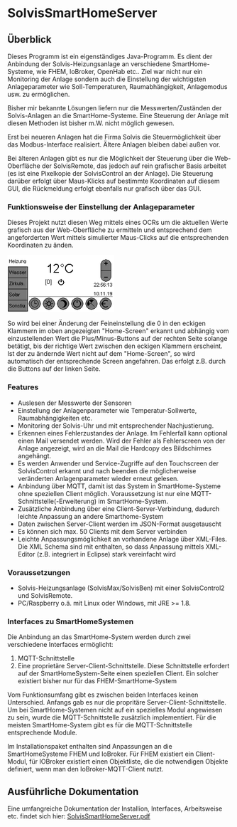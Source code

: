 # SolvisSmartHomeServer
## Überblick

Dieses Programm ist ein eigenständiges Java-Programm. Es dient der Anbindung der Solvis-Heizungsanlage an verschiedene SmartHome-Systeme, wie FHEM, IoBroker, OpenHab etc.. Ziel war nicht nur ein Monitoring
der Anlage sondern auch die Einstellung der wichtigsten Anlageparameter wie Soll-Temperaturen, Raumabhängigkeit, Anlagemodus usw. zu ermöglichen.

Bisher mir bekannte Lösungen liefern nur die Messwerten/Zuständen der Solvis-Anlagen an die SmartHome-Systeme.
Eine Steuerung der Anlage mit diesen Methoden ist bisher m.W. nicht möglich gewesen.

Erst bei neueren Anlagen hat die Firma Solvis die Steuermöglichkeit über das Modbus-Interface realisiert. Ältere Anlagen bleiben dabei außen vor.

Bei älteren Anlagen gibt es nur die Möglichkeit der Steuerung über die Web-Oberfläche der SolvisRemote, das jedoch auf rein grafischer Basis arbeitet
(es ist eine Pixelkopie der SolvisControl an der Anlage). Die Steuerung darüber erfolgt über Maus-Klicks auf bestimmte Koordinaten auf diesem GUI,
die Rückmeldung erfolgt ebenfalls nur grafisch über das GUI.

### Funktionsweise der Einstellung der Anlageparameter

Dieses Projekt nutzt diesen Weg mittels eines OCRs um die aktuellen Werte grafisch aus der Web-Oberfläche zu ermitteln
und entsprechend dem angeforderten Wert mittels simulierter Maus-Clicks auf die entsprechenden Koordinaten zu änden.

![Gui](https://raw.githubusercontent.com/GollmerSt/SolvisSmartHomeServer/master/docu/images/Hierarchie/1%20Heizung.png)

So wird bei einer Änderung der Feineinstellung die 0 in den eckigen Klammern im oben angezeigten "Home-Screen" erkannt und abhängig vom einzustellenden Wert
die Plus/Minus-Buttons auf der rechten Seite solange betätigt, bis der richtige Wert zwischen den eckigen Klammern erscheint. Ist der zu ändernde Wert nicht
auf dem "Home-Screen", so wird automatisch der entsprechende Screen angefahren. Das erfolgt z.B. durch die Buttons auf der linken Seite.

### Features
* Auslesen der Messwerte der Sensoren
* Einstellung der Anlagenparameter wie Temperatur-Sollwerte, Raumabhängigkeiten etc.
* Monitoring der Solvis-Uhr und mit entsprechender Nachjustierung.
* Erkennen eines Fehlerzustandes der Anlage. Im Fehlerfall kann optional einen Mail versendet werden.
Wird der Fehler als Fehlerscreen von der Anlage angezeigt, wird an die Mail die Hardcopy des Bildschirmes angehängt.
* Es werden Anwender und Service-Zugriffe auf den Touchscreen der SolvisControl erkannt und nach beenden die möglicherweise
veränderten Anlagenparameter wieder erneut gelesen.
* Anbindung über MQTT, damit ist das System in SmartHome-Systeme ohne speziellen Client möglich.
Voraussetzung ist nur eine MQTT-Schnittstelle(-Erweiterung) im SmartHome-System.
* Zusätzliche Anbindung über eine Client-Server-Verbindung, dadurch leichte Anpassung an andere Smarthome-System
* Daten zwischen Server-Client werden im JSON-Format ausgetauscht
* Es können sich max. 50 Clients mit dem Server verbinden
* Leichte Anpassungsmöglichkeit an vorhandene Anlage über XML-Files. Die XML Schema sind mit enthalten, so dass Anpassung mittels XML-Editor (z.B. integriert in Eclipse) stark vereinfacht wird

### Voraussetzungen
* Solvis-Heizungsanlage (SolvisMax/SolvisBen) mit einer SolvisControl2 und SolvisRemote.
* PC/Raspberry o.ä. mit Linux oder Windows, mit JRE >= 1.8.

### Interfaces zu SmartHomeSystemen
Die Anbindung an das SmartHome-System werden durch zwei verschiedene Interfaces ermöglicht:

1. MQTT-Schnittstelle
1. Eine proprietäre Server-Client-Schnittstelle. Diese Schnittstelle erfordert auf der SmartHomeSystem-Seite einen speziellen Client.
Ein solcher existiert bisher nur für das FHEM-SmartHome-System

Vom Funktionsumfang gibt es zwischen beiden Interfaces keinen Unterschied. Anfangs gab es nur die propritäre Server-Client-Schnittstelle.
Um bei SmartHome-Systemen nicht auf ein spezielles Modul angewiesen zu sein, wurde die MQTT-Schnittstelle zusätzlich implementiert. Für die
meisten SmartHome-System gibt es für die MQTT-Schnittstelle entsprechende Module.

Im Installationspaket enthalten sind Anpassungen an die SmartHomeSysteme FHEM und IoBroker. Für FHEM existiert ein Client-Modul, für IOBroker existiert
einen Objektliste, die die notwendigen Objekte definiert, wenn man den IoBroker-MQTT-Client nutzt.

## Ausführliche Dokumentation
Eine umfangreiche Dokumentation der Installion, Interfaces, Arbeitsweise etc. findet sich hier:
[SolvisSmartHomeServer.pdf](https://raw.githubusercontent.com/GollmerSt/SolvisSmartHomeServer/master/docu/SolvisSmartHomeServer.pdf)
